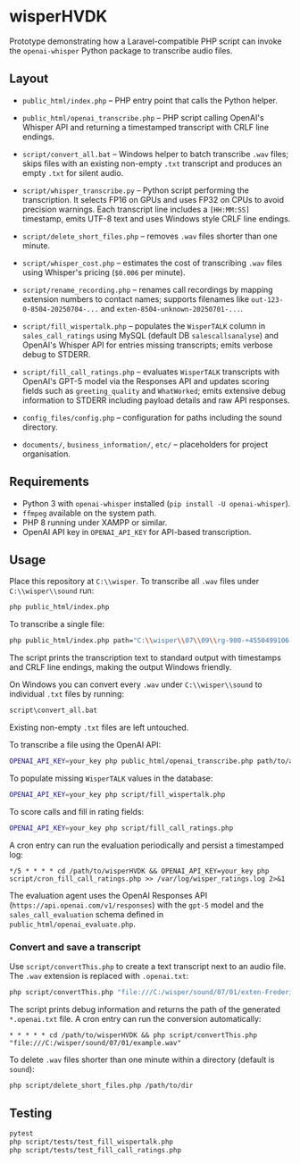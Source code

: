 # wisperHVDK

Prototype demonstrating how a Laravel-compatible PHP script can invoke the
`openai-whisper` Python package to transcribe audio files.

## Layout

- `public_html/index.php` – PHP entry point that calls the Python helper.
- `public_html/openai_transcribe.php` – PHP script calling OpenAI's Whisper API and
  returning a timestamped transcript with CRLF line endings.

- `script/convert_all.bat` – Windows helper to batch transcribe `.wav` files; skips files with an existing non-empty `.txt` transcript and produces an empty `.txt` for silent audio.
- `script/whisper_transcribe.py` – Python script performing the transcription. It
  selects FP16 on GPUs and uses FP32 on CPUs to avoid precision warnings. Each
  transcript line includes a `[HH:MM:SS]` timestamp, emits UTF-8 text and uses
  Windows style CRLF line endings.
- `script/delete_short_files.php` – removes `.wav` files shorter than one minute.
- `script/whisper_cost.php` – estimates the cost of transcribing `.wav` files
  using Whisper's pricing (`$0.006` per minute).
- `script/rename_recording.php` – renames call recordings by mapping extension numbers to contact names; supports filenames like
 `out-123-0-8504-20250704-...` and `exten-8504-unknown-20250701-...`.
- `script/fill_wispertalk.php` – populates the `WisperTALK` column in `sales_call_ratings` using MySQL (default DB `salescallsanalyse`) and OpenAI's Whisper API for entries missing transcripts; emits verbose debug to STDERR.
- `script/fill_call_ratings.php` – evaluates `WisperTALK` transcripts with
  OpenAI's GPT-5 model via the Responses API and updates scoring fields such as
  `greeting_quality` and `WhatWorked`; emits extensive debug information to STDERR
  including payload details and raw API responses.
- `config_files/config.php` – configuration for paths including the sound directory.
- `documents/`, `business_information/`, `etc/` – placeholders for project
  organisation.

## Requirements

- Python 3 with `openai-whisper` installed (`pip install -U openai-whisper`).
- `ffmpeg` available on the system path.
- PHP 8 running under XAMPP or similar.
- OpenAI API key in `OPENAI_API_KEY` for API-based transcription.

## Usage

Place this repository at `C:\\wisper`. To transcribe all `.wav` files under
`C:\\wisper\\sound` run:

```bash
php public_html/index.php
```

To transcribe a single file:

```bash
php public_html/index.php path="C:\\wisper\\07\\09\\rg-900-+4550499106-20250709-131344-1752059605.163788.wav"
```

The script prints the transcription text to standard output with timestamps and
CRLF line endings, making the output Windows friendly.

On Windows you can convert every `.wav` under `C:\\wisper\\sound` to
individual `.txt` files by running:

```bat
script\convert_all.bat
```

Existing non-empty `.txt` files are left untouched.

To transcribe a file using the OpenAI API:

```bash
OPENAI_API_KEY=your_key php public_html/openai_transcribe.php path/to/audio.wav
```

To populate missing `WisperTALK` values in the database:

```bash
OPENAI_API_KEY=your_key php script/fill_wispertalk.php
```

To score calls and fill in rating fields:

```bash
OPENAI_API_KEY=your_key php script/fill_call_ratings.php
```

A cron entry can run the evaluation periodically and persist a timestamped log:

```cron
*/5 * * * * cd /path/to/wisperHVDK && OPENAI_API_KEY=your_key php script/cron_fill_call_ratings.php >> /var/log/wisper_ratings.log 2>&1
```

The evaluation agent uses the OpenAI Responses API (`https://api.openai.com/v1/responses`) with the `gpt-5` model and the
`sales_call_evaluation` schema defined in `public_html/openai_evaluate.php`.

### Convert and save a transcript

Use `script/convertThis.php` to create a text transcript next to an audio file.
The `.wav` extension is replaced with `.openai.txt`:

```bash
php script/convertThis.php "file:///C:/wisper/sound/07/01/exten-FredericNygaard-unknown-20250701-080009-1751349609.81224.wav"
```

The script prints debug information and returns the path of the generated
`*.openai.txt` file. A cron entry can run the conversion automatically:

```cron
* * * * * cd /path/to/wisperHVDK && php script/convertThis.php "file:///C:/wisper/sound/07/01/example.wav"
```

To delete `.wav` files shorter than one minute within a directory (default is `sound`):

```bash
php script/delete_short_files.php /path/to/dir
```

## Testing

```bash
pytest
php script/tests/test_fill_wispertalk.php
php script/tests/test_fill_call_ratings.php
```
